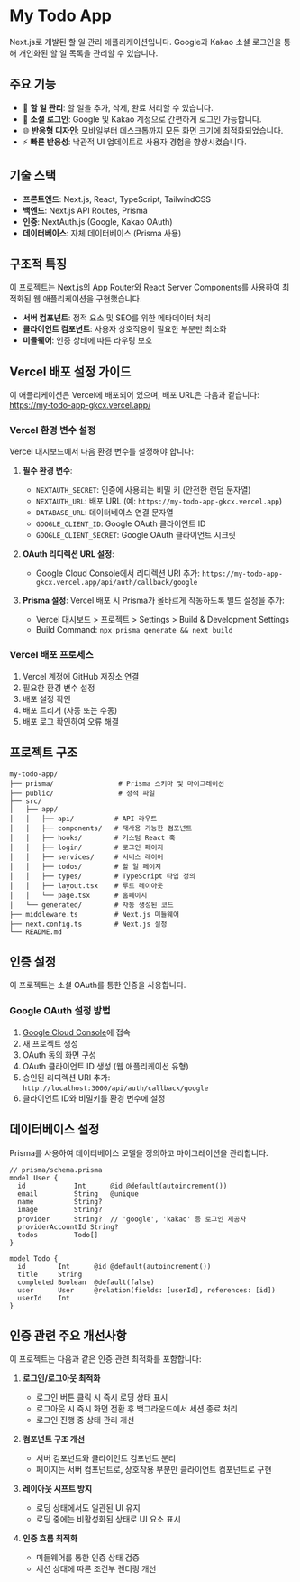 ﻿# My Todo App

Next.js로 개발된 할 일 관리 애플리케이션입니다. Google과 Kakao 소셜 로그인을 통해 개인화된 할 일 목록을 관리할 수 있습니다.

## 주요 기능

- 📝 **할 일 관리**: 할 일을 추가, 삭제, 완료 처리할 수 있습니다.
- 🔐 **소셜 로그인**: Google 및 Kakao 계정으로 간편하게 로그인 가능합니다.
- 🌐 **반응형 디자인**: 모바일부터 데스크톱까지 모든 화면 크기에 최적화되었습니다.
- ⚡ **빠른 반응성**: 낙관적 UI 업데이트로 사용자 경험을 향상시켰습니다.

## 기술 스택

- **프론트엔드**: Next.js, React, TypeScript, TailwindCSS
- **백엔드**: Next.js API Routes, Prisma
- **인증**: NextAuth.js (Google, Kakao OAuth)
- **데이터베이스**: 자체 데이터베이스 (Prisma 사용)

## 구조적 특징

이 프로젝트는 Next.js의 App Router와 React Server Components를 사용하여 최적화된 웹 애플리케이션을 구현했습니다.

- **서버 컴포넌트**: 정적 요소 및 SEO를 위한 메타데이터 처리
- **클라이언트 컴포넌트**: 사용자 상호작용이 필요한 부분만 최소화
- **미들웨어**: 인증 상태에 따른 라우팅 보호

## Vercel 배포 설정 가이드

이 애플리케이션은 Vercel에 배포되어 있으며, 배포 URL은 다음과 같습니다:
https://my-todo-app-gkcx.vercel.app/

### Vercel 환경 변수 설정

Vercel 대시보드에서 다음 환경 변수를 설정해야 합니다:

1. **필수 환경 변수**:

   - `NEXTAUTH_SECRET`: 인증에 사용되는 비밀 키 (안전한 랜덤 문자열)
   - `NEXTAUTH_URL`: 배포 URL (예: `https://my-todo-app-gkcx.vercel.app`)
   - `DATABASE_URL`: 데이터베이스 연결 문자열
   - `GOOGLE_CLIENT_ID`: Google OAuth 클라이언트 ID
   - `GOOGLE_CLIENT_SECRET`: Google OAuth 클라이언트 시크릿

2. **OAuth 리디렉션 URL 설정**:

   - Google Cloud Console에서 리디렉션 URI 추가:
     `https://my-todo-app-gkcx.vercel.app/api/auth/callback/google`

3. **Prisma 설정**:
   Vercel 배포 시 Prisma가 올바르게 작동하도록 빌드 설정을 추가:
   - Vercel 대시보드 > 프로젝트 > Settings > Build & Development Settings
   - Build Command: `npx prisma generate && next build`

### Vercel 배포 프로세스

1. Vercel 계정에 GitHub 저장소 연결
2. 필요한 환경 변수 설정
3. 배포 설정 확인
4. 배포 트리거 (자동 또는 수동)
5. 배포 로그 확인하여 오류 해결

## 프로젝트 구조

```
my-todo-app/
├── prisma/                # Prisma 스키마 및 마이그레이션
├── public/                # 정적 파일
├── src/
│   ├── app/
│   │   ├── api/          # API 라우트
│   │   ├── components/   # 재사용 가능한 컴포넌트
│   │   ├── hooks/        # 커스텀 React 훅
│   │   ├── login/        # 로그인 페이지
│   │   ├── services/     # 서비스 레이어
│   │   ├── todos/        # 할 일 페이지
│   │   ├── types/        # TypeScript 타입 정의
│   │   ├── layout.tsx    # 루트 레이아웃
│   │   └── page.tsx      # 홈페이지
│   └── generated/        # 자동 생성된 코드
├── middleware.ts         # Next.js 미들웨어
├── next.config.ts        # Next.js 설정
└── README.md
```

## 인증 설정

이 프로젝트는 소셜 OAuth를 통한 인증을 사용합니다.

### Google OAuth 설정 방법

1. [Google Cloud Console](https://console.cloud.google.com/)에 접속
2. 새 프로젝트 생성
3. OAuth 동의 화면 구성
4. OAuth 클라이언트 ID 생성 (웹 애플리케이션 유형)
5. 승인된 리디렉션 URI 추가: `http://localhost:3000/api/auth/callback/google`
6. 클라이언트 ID와 비밀키를 환경 변수에 설정

## 데이터베이스 설정

Prisma를 사용하여 데이터베이스 모델을 정의하고 마이그레이션을 관리합니다.

```
// prisma/schema.prisma
model User {
  id            Int      @id @default(autoincrement())
  email         String   @unique
  name          String?
  image         String?
  provider      String?  // 'google', 'kakao' 등 로그인 제공자
  providerAccountId String?
  todos         Todo[]
}

model Todo {
  id        Int      @id @default(autoincrement())
  title     String
  completed Boolean  @default(false)
  user      User     @relation(fields: [userId], references: [id])
  userId    Int
}
```

## 인증 관련 주요 개선사항

이 프로젝트는 다음과 같은 인증 관련 최적화를 포함합니다:

1. **로그인/로그아웃 최적화**

   - 로그인 버튼 클릭 시 즉시 로딩 상태 표시
   - 로그아웃 시 즉시 화면 전환 후 백그라운드에서 세션 종료 처리
   - 로그인 진행 중 상태 관리 개선

2. **컴포넌트 구조 개선**

   - 서버 컴포넌트와 클라이언트 컴포넌트 분리
   - 페이지는 서버 컴포넌트로, 상호작용 부분만 클라이언트 컴포넌트로 구현

3. **레이아웃 시프트 방지**

   - 로딩 상태에서도 일관된 UI 유지
   - 로딩 중에는 비활성화된 상태로 UI 요소 표시

4. **인증 흐름 최적화**
   - 미들웨어를 통한 인증 상태 검증
   - 세션 상태에 따른 조건부 렌더링 개선
